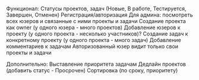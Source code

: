 Функционал:
Статусы проектов, задач (Новые, В работе, Тестируется, Завершен, Отменен)
Регистрация/авторизация
Для админа: посмотреть всех юзеров и связанные с ними проекты и задачи
Создание проекта как owner (у одного юзера - много проектов)
Добавление юзеров к проекту (у одного проекта - несколько участников)?
Создание задач к конкретному проекту (у одного проекта - много задач)
Добавление комментариев к задачам
Авторизованный юзер видит только свои проекты и задачи

Дополнительно:
Выставление приоритета задачам
Дедлайн проектов (добавить статус - Просрочен)
Сортировка (по сроку, приоритету)
